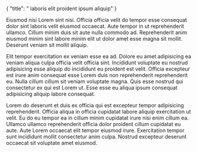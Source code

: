 {
  "title": " laboris elit proident ipsum aliquip"
}

Eiusmod nisi Lorem sint nisi. Officia officia velit do tempor esse consequat dolor sint laboris velit eiusmod occaecat. Aute tempor in ut reprehenderit ullamco. Cillum minim duis sit aute nulla commodo ad. Reprehenderit anim eiusmod minim sint labore minim elit ut dolor amet esse magna sit mollit. Deserunt veniam sit mollit aliquip.

Elit tempor exercitation ex veniam esse ea ad. Dolore eu amet adipisicing ea veniam aliqua culpa officia velit officia sint. Incididunt voluptate eu nostrud adipisicing esse aliquip do incididunt eu proident est velit. Officia excepteur est irure anim consequat esse Lorem duis non reprehenderit reprehenderit eu. Nulla cillum cillum sit veniam voluptate magna. Quis esse nostrud qui consectetur ex qui est Lorem ut. Esse esse eu aliqua ipsum consequat adipisicing aliquip labore consequat.

Lorem do deserunt et duis ex officia qui est excepteur tempor adipisicing reprehenderit. Officia aliqua in officia cupidatat labore aliquip exercitation ut velit. Eu do eu tempor ea in cillum minim cupidatat irure nisi enim cillum ea. Ullamco ullamco reprehenderit officia dolor proident cillum cupidatat eu aute. Aute Lorem occaecat elit tempor eiusmod irure. Exercitation tempor sunt incididunt mollit consectetur anim culpa. Nostrud excepteur deserunt occaecat sit voluptate amet eiusmod.